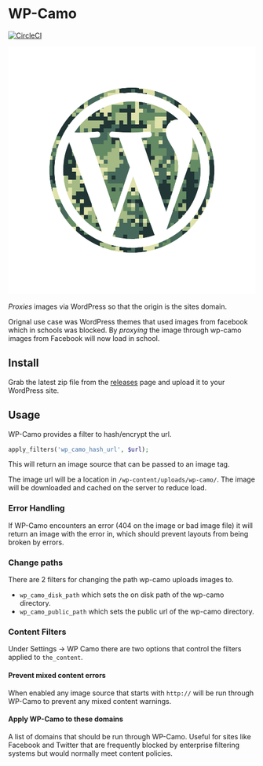 # WP-Camo

[![CircleCI](https://circleci.com/gh/Ed-ITSolutions/wp-camo/tree/master.svg?style=svg)](https://circleci.com/gh/Ed-ITSolutions/wp-camo/tree/master)

![Logo](./logo.png)

_Proxies_ images via WordPress so that the origin is the sites domain.

Orignal use case was WordPress themes that used images from facebook which in schools was blocked. By _proxying_ the image through wp-camo images from Facebook will now load in school.

## Install

Grab the latest zip file from the [releases](https://github.com/Ed-ITSolutions/wp-camo/releases/latest) page and upload it to your WordPress site.

## Usage

WP-Camo provides a filter to hash/encrypt the url.

```php
apply_filters('wp_camo_hash_url', $url);
```

This will return an image source that can be passed to an image tag.

The image url will be a location in `/wp-content/uploads/wp-camo/`. The image will be downloaded and cached on the server to reduce load.

### Error Handling

If WP-Camo encounters an error (404 on the image or bad image file) it will return an image with the error in, which should prevent layouts from being broken by errors.

### Change paths

There are 2 filters for changing the path wp-camo uploads images to.

 - `wp_camo_disk_path` which sets the on disk path of the wp-camo directory.
 - `wp_camo_public_path` which sets the public url of the wp-camo directory.

### Content Filters

Under Settings -> WP Camo there are two options that control the filters applied to `the_content`.

#### Prevent mixed content errors

When enabled any image source that starts with `http://` will be run through WP-Camo to prevent any mixed content warnings.

#### Apply WP-Camo to these domains

A list of domains that should be run through WP-Camo. Useful for sites like Facebook and Twitter that are frequently blocked by enterprise filtering systems but would normally meet content policies.